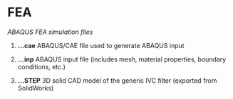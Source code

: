 # FEA

*ABAQUS FEA simulation files*

1. **...cae** ABAQUS/CAE file used to generate ABAQUS input

2. **...inp** ABAQUS input file (includes mesh, material properties, boundary conditions, etc.)

3. **...STEP** 3D solid CAD model of the generic IVC filter (exported from SolidWorks)
